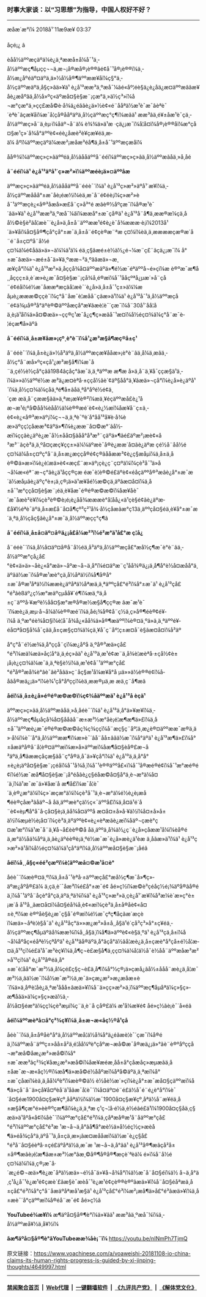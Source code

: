 ### 时事大家谈：以“习思想”为指导，中国人权好不好？
------------------------

<div class="published">
 <span class="date" title="ä¸­å½æ¶é´">
  <time datetime="2018-11-09T03:37:00+08:00">
   æåæ´æ°ï¼ 2018å¹´11æ9æ¥ 03:37
  </time>
 </span>
</div>
<br/>
<div class="wsw">
 <span class="dateline">
  åçé¡¿ â
 </span>
 <p>
  èåå½äººæçäºä¼è¿ä¸ªææå±å¼å¯¹ä¸­å½äººæç¶åµçç¬¬ä¸æ¬¡å®æå®¡è®®ãé¢å¯¹å®¡è®®ï¼ä¸­å½æ¿åºéäº¤äºä¸ä»½å½å®¶äººææ¥åï¼ç§°ä¸­å½çäººæäºä¸å§ç»âä»¥ä¹ è¿å¹³ææ³ä¸ºæå¯¼ãé«åº¦éè§ä¿è¿åä¿æ¤äººæâãæ¥åè¿æåºâä¸­å½å»ºç«äºæå¤§è§æ¨¡çæ°ä¸»ä½ç³»ï¼å¬æ°çæ°ä¸»çç£æå©è·å¾ä¿éâãè¿ä»½è¢«é¨ååªä½æ¹è¯æ¯âèªè¯´èªè¯âçæ¥åï¼æ¯å¦çå®ååºäºä¸­å½çäººæç°ç¶ï¼æâä¹ ææ³âä¸é¥±åæ¹è¯çä¸­å½äººæç»å¨ä¸èµ·ï¼åäº¬å¨ä¼ è¾¾ä»ä¹æ ·çä¿¡æ¯ï¼å¦å¤ï¼å®¡è®®åï¼æ°çå¤§æ¹ç»´å¾å°äººè¢«éè¿åæè²è¥çæ¥éä¸æ­ä¼ åºï¼äººæçäºä¼ææ²¡æåæ³éå¶ä¸­å±å¯¹äººæçæåï¼
 </p>
 <p>
  åå®¾ï¼äººæç»ç»ãäººéä¸­å½ãååäººå¨ééï¼äººæç»ç»ãä¸­å½äººæãåä¸»å¸­åé
 </p>
 <div class="wsw__embed">
 </div>
 <p>
  <strong>
   å¨ééï¼ä¹ è¿å¹³äºå¹´ç»æ²»ï¼äººæéè¡ä»¤äººåæ
  </strong>
 </p>
 <p>
  äººæç»ç»ãäººéä¸­å½ãååäººå¨ééè¯´ï¼ä¹ è¿å¹³ç»æ²»äºå¹´æ¥ï¼ä¸­å½çäººæååå°±æ¯åè¡éæ½ï¼èä¸æ¯å¨é¢éè¡ï¼ç»æ²»èå¯¹äººæçè¿«å®³åæå»æ­£å¨ç»å³°é æãè®½åºçæ¯ï¼å®æ¹è¯´âä»¥ä¹ è¿å¹³ææ³ä¸ºæå¯¼âï¼ææå°±æ¯çå®ä¹ è¿å¹³å¨å¶ä¸­ææ®æ¼çä¸åå½©è§è²ãå¦æè¯´è¿å»ä¸­å±å¨äººææ¹é¢è¿è¯å¾æææ·è¡ï¼2013å¹´ä»¥åï¼å¤§å®¶çå°çå°±æ¯ä¸­å±å¨é¢çè®æ¨ªæ ç¤¼ï¼èä¸ä¸ææææçæ®æ´å¨é¨å±ç¤ºå¨å½éç¤¾ä¼é¢åãä»ä»¬ä¼¼ä¹ä¼ éä¸ç§âæé±è½ä½¿é¬¼æ¨ç£¨âçä¿¡æ¯ï¼ å°±æ¯âæä»¬æé±å¯ä»¥ä¸ºææ¬²ä¸ºâãæä»¬æ¸æ¥çå°ï¼ä¹ è¿å¹³æ²»ä¸åççå¾å¤äººæäºä»¶é½æ¯éªäººå¬é»çï¼æ è®ºæ¯æ¶å¸¸åççç±ä¸­è´æ­»è¿æ¯å¤§è§æ¨¡çå¾å¸é®æï¼å¯¹å­åçºªå¿µæ´»å¨çå¨é¢éåï¼é½æ¯åææªæçãå¦æè¯´è¿å»ä¸­å±å¯¹ç±»ä¼¼æåµè¿æææ©ççè¯ï¼ç°å¨åæ¯è¦æ­åå¨çãæ»ä¹ï¼ä¹ è¿å¹³å¯¹ä¸­å½äººæçå¨é¢ä¾µå®³å°äºè®©äººåæçå°æ­¥ãæè¦è¯´çæ¯ï¼å¨30å¹´åå¦åä¸è¡ä¹åï¼ä»å¤©æä»¬çç®ç¹æ¯å¿ç¶ç»æãå¯¹æ­¤ï¼å½éç¤¾ä¼ç°å¨æ¯è­¦éçæ¶å»äºã
 </p>
 <p>
  <strong>
   å¨ééï¼ä¸­å±æ¥åæ»¡çº¸è°è¨ï¼å¹¿æ³æ§å¶æç®å±ç¹
  </strong>
 </p>
 <p>
  å¨ééè¯´ï¼ä¸­å±è¿ä»½å³äºä¸­å½äººæçæ¥ååæ»¡è°è¨ãä¸å¼ä¸æãä¸­å½ç°å¨æå»ºç«çå¹¿æ³æ§å¶ï¼æ¯å¨ä¸çé½è½çå°çãâ1984âçåç°ãæ¯ä¸ä¸ªäººæ æ¶æ å»ä¸å¨ä¸¥å¯ççæ§ä¹ä¸­ï¼ä»»ä½äººé½æ æ³ä¿æ¤èªå·±ççå½ãè´¢äº§åå°ä¸¥ãæä»¬çå°ï¼è¿å»è¿äºå¹´ï¼ä¸­å½ç¤¾ä¼çåä¸ªé¶å±ãåä¸ªå°åºé½é¢ä¸´çæ æä¸å¨çææ§ãä»ä¸ªæ¡æ¥è®²ï¼æä¸¥éçäººæå£è¿¹åæ¬æ¹é¡ºå©åå¾èåå½ä¼è®®æé´è¢«è¿½æï¼åæ¥å¨ç±ä¸­è¢«è¿«å®³æ­»äº¡ï¼ç¬¬ä¸ä¸ªè¯ºè´å°åå¹³å¥è·å¾èæ­»äºçç¦çåææ³¢äºä»¶ï¼è¿ææ¨å¤©æ°´ãå½­æï¼ç­ç­ãè¿äºè¿æ¯å½±åå¤§ãåå°å³æ³¨çäºä»¶ãé£äºæ²¡æè¢«å³æ³¨ãçè³ä¸ä¸ºå¤çæç¥çç±»ä¼¼äºæè¯å®è¿ææ´å¤ãè¿äºæ çé½å¨åå½éç¤¾ä¼å±ç¤ºç°å¨ä¸­å±æ¿æççå®é¢ç®ãååææ³¢è¿ç§æåµï¼ä¸­å±ä¸åè®©ä»æ­»ï¼è¿è¦æä»è¢«æç£¨æ­»äº¡çè¿ç¨ç¤ºä¼ï¼çè³å¯¹ä»å¬å¼æ«éª¨æ¬ç°ãè¿ä¹åçç®çæ éæ¯è¦è®©é£äºè¢«éåçäººå®³æãè¿å°±æ¯æ´ä½æåµãè¿äºç°è±¡ä¸ç®¡ä»ä¹æ¥åé½æ©çä¸äºãæ­¤å¤ï¼ä¸­å±å¯¹æ°ççå¤§è§æ¨¡éä¸­è¥åæ¯é®é®æ©æ©ï¼åæ¥åè¯´æ¯åæè²è¥ï¼çè³è®©è¡é¡è¿åå¾æææè°å­¦åå¿«ä¹çè§é¢ãè¿äºæ­£å¥½éªè¯äºä¸­å±æ­£å¨å¤å¶çº³ç²¹å¾·å½çåæãæ°ç13ä¸äººçå¤§éä¸­è¥å°±æ¯æ´ä¸ªä¸­å½çåç§ãè¿å°±æ¯ä¸­å½äººæçç°ç¶ã
 </p>
 <p>
  <strong>
   å¨ééï¼ä¸­å±å¤äº¤å®ä¿¡å£å¼æ²³ï¼é²æ°ä¹å£°æ ç¦å¿
  </strong>
 </p>
 <p>
  å¨ééè¯´ï¼ä¸­å½å¤äº¤å®å¨å½éä¸å³äºä¸­å½äººæçå£°æå½ç¶æ¯è°è¨ãä¸­å½äººæ°çå¿å£°è¢«ä»ä»¬åè¿«å°æä»¬åºæ¬å¬ä¸å°ï¼é¤äºæ¨ç¹åå¾®ä¿¡ä¸å¶å°è½å¤æåå°ä¸äºãä½æ¯ï¼å®æ¹æè°çä¸­å½åªä½ï¼å¶å®å°±æ¯å®æ¹åªä½ï¼ææè¿äºåªä½åªæä¸ä¸ªäººçå£°é³ï¼å°±æ¯ä¹ è¿å¹³çå£°é³ãè8äº¿ç½æ°æäºçµå­å¥´é¶ï¼æä¸ºä¸­å±ç¨äººå·¥æºè½åå¤§æ°æ®å®æ½æ§å¶çç®æ ãæ¯æ¹è¯´ï¼æè¿ä¸æµ·å¬å¼ä¼è®®æé´ï¼ä¸åé¡¾å®¢å¨ç½ä¸ç»å®¶éè®¢é¥­ï¼å ä¸ºæ°éè¾å¤§ï¼è­¦å¯å¾å¿«åå¾ä»å®¶æäººï¼è®¤ä¸ºä»ä¸ä¸ªäººé¥­éå¤ªå¤§å¾å¯çãä¸­å±çæ§ç¤¾ä¼çä¸¥å¯ç¨åº¦ç±æ­¤å¯è§ãæ­¤å¤ï¼å³äº
 </p>
 <p>
  å°ç°å¨é½æ¾ä¸å°ççå¨çï¼æ¿åºå ä¸ºå®³æä»çå£°é³ï¼æä¼æä»åç¦å°ä¸ä¸éç»ãä¹ è¿å¹³ä¸æ¹é¢æ¨ä¸å¾è¦æèªå·±çå½¢è±¡å¡è¿ç¤¾ä¼æ¯ä¸ä¸ªè§è½ï¼ä¸æ¹é¢å¯¹äººæ°çå£°é³å®³æå¾è°âè¯âè²åãä»ç¨åç§æ¹å¼æ¥å°å µä»»ä½è®®é¢ï¼å­åãå®æä¿¡ä»°ï¼è¾¹çå°åºç­ç­ï¼èä¸ææ®µä¸æ æä¸ç¨å¶æã
 </p>
 <p>
  <strong>
   åéï¼ä¸­å±è¿å»é®é®æ©æ©ï¼ç¢¾åäººæä¹ è¿å¹³å èçä¹
  </strong>
 </p>
 <p>
  äººæç»ç»ãä¸­å½äººæãåä¸»å¸­åéè¯´ï¼ä¹ è¿å¹³ä¸å°ä»¥æ¥ï¼ä¸­å½äººæç¶åµåçå¾å¤§ååãå¨æ±æ³½æ°åè¡é¦æ¶æ¶ä»£ï¼ä¸­å±å¯¹äººæè¿æ¯é®é®æ©æ©ãç¾ç¾ç­ç­ï¼å¨æç§ç¨åº¦ä¸æ¿è®¤äººææ¯æ®ä¸ä»·å¼ï¼è¯´å°ä¸­å½äººææ¶ï¼æ»è¯´âå¨åå±âãä½æ¯ï¼å°äºä¹ è¿å¹³æ¶ä»£ï¼å°±åæäºå®å¨å¦è®¤äººæï¼æ»å»äººæï¼åæ¶å¤§èå®£æ¬å³äºä¸å¶ãææçåçæ§ãå¨ç°å®ä¸­å¯ä»¥çå°ï¼ä¹ è¿å¹³ä¸ä¸å°å°±è¿è¡äºå¤§è§æ¨¡çéåï¼å¯¹å¾å¸ï¼å¯¹è®®äººå£«ï¼å¯¹å®æé®é¢ï¼å¯¹æ°æé®é¢ï¼é½æ¯æå¶å¤§è§æ¨¡å°éåãè¿ç§éåæ©å¤§å°ä¸è¬æ°ä¼å¤´ä¸ï¼ä¹æ¯æ¯ä»¥åæ´å æ¶å£ï¼æ¯å¦è¯´ä¸è®¿æ°ä¼ï¼ç»´æçæ°ä¼ï¼çè³å¯¹ä¸è¬æ°ä¼é½è¿è¡æå¶éè®çåæ³ãåäº¬å åä¸äººæè°çä½ç«¯äººå£ï¼ä¸å¤ä¹é´å¨è¢«èµ¶å°å¯å·çå¤§è¡ä¸ãå¾å¤äººå æ­¤å¤±å»å·¥ä½ï¼å¤±å»å±ä½ï¼æµè½è¡å¤´ï¼çè³ä¸äºäººè¢«è¿«èªæãè¿æï¼åäº¬çæè°ç¤æ¹æ°ï¼ä¹æ¯å¨ä¸¥å¬å­£èè®©å åä¸äººä¸å¾ä½¿ç¨è¿å»çåææ¹å¼ï¼èå®éä¸æ°ä½åä¾åºä¸ä¸ãè¿äºéè®è¡ä¸ºé½æ¯æ¯è¿å»æè¿ä¹èæ ä¸åãæ»ä¹ï¼ä¹ è¿å¹³ç»æ²»ä¹åï¼å½éç¤¾ä¼ä¹çå°äºï¼ä¸­å½äººæå¤§è§æ¨¡åéã
 </p>
 <p>
  <strong>
   åéï¼å¸¸å§ç«éé²çæºï¼è¦äººæå¤©æ¹å¤è°­
  </strong>
 </p>
 <p>
  åéè¯´ï¼æè®¤ä¸ºï¼ä¸­å±å¯¹èªå·±äººæçå£°æå½ç¶æ¯å»¶ç»­äºæ¿åºå®£ä¼ ä¸çä¸è´¯åæ³ï¼é£å°±æ¯é¢ åé»ç½ï¼æ©è³çéåç½é¡¾äºå®ãå®éä¸ï¼å¯¹äºå¨åçè°å°çä¸äºä¸ªä¾ï¼ä¹ è¿å¹³ç»æ²»ä¸çè¿å¹´æ¥ï¼å³æ¼è´æ­»ç°è±¡æ´å å¹³å¸¸ãæ­¤å¤ï¼å¤§éå¾å¸è¢«æï¼çè³ä¸­å±å®åè¢«å¤±è¸ªï¼æ è®ºåè§è¿æ¯ç§å¯é®æï¼é½æ¯çªç¶åçãæ´æçèï¼æä»¬åªè¦è§å¯ä¹ è¿å¹³åç°ä»»æ¿æ²»å±å¸¸å§ä¹é´çå³ç³»å°±ç¥éä¸­å½çäººæç¶åµäºãå¾ææ¾ï¼å¸¸å§ä¸­ï¼å¶ä»äººè¢«è§ä¸ºä¹ è¿å¹³çä¸å±ï¼å¬å¼åºåç«éåªè½çªåºä¹ è¿å¹³âå®äºä¸å°âçå°ä½ãå¦æè¿ä¸­å±çæè°å³ç­å±é½å¦æ­¤ä¸å¹³ç­ï¼é£ä¹å¯æ³èç¥ï¼ä¸å¶ç¬è£æ§å¶ä¸çç¤¾ä¼å¦ä½å¯è½å­å¨äººæåæ³æ²»å¹³ç­ï¼ä¹ è¿å¹³å®éä¸å°±æ¯è¦åå°æ¯æ³½ä¸å¼çé£ç§ç¬è£ä¸å¶ï¼å°½ç®¡ä»çæå¿ãå½±ååå¨æè¿ä¸å¦æ¯æ³½ä¸ãä½æ¯ï¼å½æ¯æ³½ä¸æ¯ä»çæ¿æ²»æ¿æåæ±è´ï¼ä»ä¸å®è¦åè¿ä¸ªæ¹ååå±ãæä»¥ï¼å¨ä»çç»æ²»ä¸ï¼äººæç¶åµåªä¼ç»§ç»­æ¶åãä»ä¼ç»§ç»­æä½ä¸­å½å¤§éæ°ä¼çç¼çè³æµï¼ç¨ä¸è¨å çå®£ä¼ æ¹å¼æ¥é¢ åé»ç½ãè¡è¯´å«éã
 </p>
 <p>
  <strong>
   åéï¼äººæèªå¤å°ç²¾ç¥ï¼ä¸­å±æ¬æ«åç½®å¹çå­
  </strong>
 </p>
 <p>
  åéè¯´ï¼ä¸­å±å®åè°å°ä¸­å½äººæå¦ä½å¾å°ä¿éãæè¦è¯´çæ¯ï¼å®éä¸ï¼äººæå¨äººç±»åå±å²ä¸é¦åå¼ºè°çåºæ¬æå©æ¯å®æä¿¡ä»°ãè¨è®ºåºçç­å¬æ°æå©åæ¿æ²»æå©ï¼å°±æ¯ææ³ãç²¾ç¥åæ¿æ²»æå©ï¼åæ¥æéæ¸åå±å°çå­æåç»æµæãä¸­å±åæ¯æ¬æ«åç½®ï¼æå¶ä»æå©é½ååºæï¼åªå©äºä¸ä¸ªæï¼å°±æ¯çå­æï¼èä¸ä¸åå¼ºè°ï¼æè®©ä½ è½åè½æ´»çï¼è¿å°±æ¯æå¤§çäººæï¼å¶ä»çå¨å¨ä»çå¥å¤ºèå´ä¹åãæ¯å¦è¯´ï¼å¤äº¤é¨é£ä½å¯é¨é¿è°å°ï¼è¯´å¤§éæ1900å¤ç§æ¥çº¸ååªä½ï¼ä½æ¯1900å¤ç§æ¥çº¸åªä½å¨æ¥éä¸­å±æ§å¶çæ°é»èè®ºçæ¶åï¼è¿ä¸ä¸ªæ ç¹ç¬¦å·é½ä¸è½éãé£ä¹ï¼1900å¤ç§åä¸ç§æä»ä¹åºå«å¢ï¼åè¯´ï¼äººæ°çå£°é³ï¼ä¸çåªæå®æ¹å¨åäººæ°çå£°é³ï¼äººæ°çå£°é³æ ¹æ¬å¬ä¸å°ãå¶å°æè½ä»å½éç½ç»æèå¶ä»éå¾çå°ä¸äºå¯¹ä¸­å±çä¸æ»¡ãæ¤æååæï¼ä½æ¯è¿ç§å£°é³å¨å¤§éèªå·±çé£äºåªä½ä¸æ¯æ ¹æ¬å¬ä¸å°ãä¹ è¿å¹³å®¶æãçå²å±±å®¶æãè¡é¦æ¶ãæ±æ³½æ°ãæ¸©å®¶å®å®¶æçè´ªèä¼ é»ï¼å¨å½éç¤¾ä¼ï¼ä¸ç®¡æ¯å·´æ¿é©¬æä»¶è¿æ¯åªä½æä»¬é½å¯ä»¥å¬å¾å°ï¼ä½æ¯å¨å¤§éï¼ä½ å¬ä¸å°ä¸ç¹å¿å¯¹è¿æ¹é¢çæè´£ãæ§è¯æèå¯¹è¿æ¹é¢çè®®è®ºãæä»¥ï¼å¨å¤§éåªæä¸­å±çå£°é³ï¼å°ç°å¨åæäºåªæå¹æ§ä¹ è¿å¹³çå£°é³ï¼æ²¡æå¶ä»å£°é³ãæä»¥ï¼ä¸­å±æè¯´å°çäººæï¼å®éå¨æ¯é¢ åé»ç½ã
 </p>
 <p>
  <strong>
   YouTubeé¾æ¥ï¼
  </strong>
  æ¶äºå¤§å®¶è°ï¼ä»¥âä¹ ææ³âä¸ºæå¯¼ï¼ä¸­å½äººæå¥½ä¸å¥½ï¼
 </p>
 <p>
  <strong>
   ãæ¶äºå¤§å®¶è°ãYouTubeæ­æ¾åè¡¨ï¼
  </strong>
  <a class="wsw__a" href="https://youtu.be/nINmPh7TjmQ" target="_blank">
   https://youtu.be/nINmPh7TjmQ
  </a>
 </p>
 <div class="clear">
 </div>
 <div class="mediaReplacer externalMedia">
  <div class="c-sticky-container">
   <div class="c-sticky-element" data-sp_api="youtube">
    <span class="c-sticky-element__close-el c-sticky-element__swipe-el ta-c" title="å³é­">
     <span class="ico ico-close m-0">
     </span>
    </span>
    <div class="external-content-placeholder">
    </div>
    <script>
    </script>
   </div>
  </div>
 </div>
 <p>
 </p>
 <p>
 </p>
 <p>
 </p>
 <p>
 </p>
 <p>
 </p>
</div>

原文链接：https://www.voachinese.com/a/voaweishi-20181108-io-china-claims-its-human-rights-progress-is-guided-by-xi-jinping-thoughts/4649997.html


------------------------
#### [禁闻聚合首页](https://github.com/gfw-breaker/banned-news/blob/master/README.md) &nbsp;|&nbsp; [Web代理](https://github.com/gfw-breaker/open-proxy/blob/master/README.md) &nbsp;|&nbsp;  [一键翻墙软件](https://github.com/gfw-breaker/nogfw/blob/master/README.md) &nbsp;|&nbsp; [《九评共产党》](https://github.com/gfw-breaker/9ping.md/blob/master/README.md#九评之一评共产党是什么) &nbsp;|&nbsp; [《解体党文化》](https://github.com/gfw-breaker/jtdwh.md/blob/master/README.md#绪论)